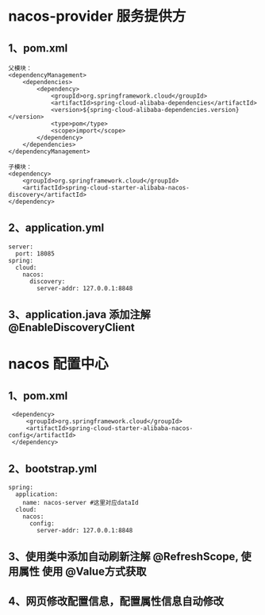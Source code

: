 nacos-provider 服务提供方
===

1、pom.xml
---
    父模块：
    <dependencyManagement>
        <dependencies>
            <dependency>
                <groupId>org.springframework.cloud</groupId>
                <artifactId>spring-cloud-alibaba-dependencies</artifactId>
                <version>${spring-cloud-alibaba-dependencies.version}</version>
                <type>pom</type>
                <scope>import</scope>
            </dependency>
        </dependencies>
    </dependencyManagement>
    
    子模块：
    <dependency>
        <groupId>org.springframework.cloud</groupId>
        <artifactId>spring-cloud-starter-alibaba-nacos-discovery</artifactId>
    </dependency>

2、application.yml
---
    server:
      port: 18085
    spring:
      cloud:
        nacos:
          discovery:
            server-addr: 127.0.0.1:8848 

3、application.java 添加注解 @EnableDiscoveryClient
---


nacos 配置中心
===

1、pom.xml
---
     <dependency>
         <groupId>org.springframework.cloud</groupId>
         <artifactId>spring-cloud-starter-alibaba-nacos-config</artifactId>
     </dependency>

2、bootstrap.yml
---
    spring:
      application:
        name: nacos-server #这里对应dataId
      cloud:
        nacos:
          config:
            server-addr: 127.0.0.1:8848

3、使用类中添加自动刷新注解 @RefreshScope, 使用属性 使用 @Value方式获取
---

4、网页修改配置信息，配置属性信息自动修改
--- 
   